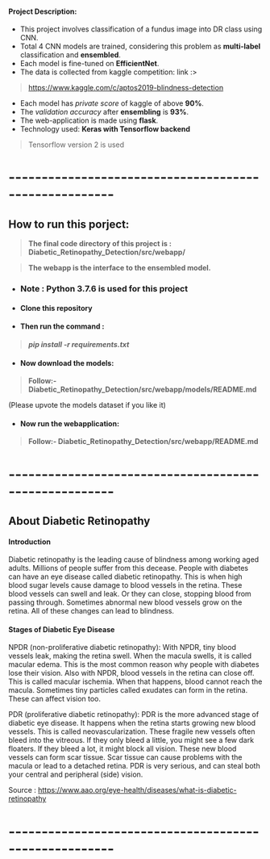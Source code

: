 

#### Project Description:

- This project involves classification of a fundus image into DR class using CNN. 
- Total 4 CNN models are trained, considering this problem as **multi-label** classification and **ensembled**.
- Each model is fine-tuned on **EfficientNet**.
- The data is collected from kaggle competition: link :>
>https://www.kaggle.com/c/aptos2019-blindness-detection  
- Each model has _private score_ of kaggle of above **90%**.
- The _validation accuracy_ after **ensembling** is **93%**.
- The web-application is made using **flask**.
- Technology used: **Keras with Tensorflow backend**
>Tensorflow version 2 is used

# ------------------------------------------------------

## How to run this porject:
> **The final code directory of this project is : Diabetic_Retinopathy_Detection/src/webapp/**

> **The webapp is the interface to the ensembled model.**

- ### Note : Python 3.7.6 is used for this project

- #### Clone this repository

- #### Then run the command :
> **_pip install -r requirements.txt_**

- #### Now download the models:
> **Follow:- Diabetic_Retinopathy_Detection/src/webapp/models/README.md**

(Please upvote the models dataset if you like it)

- #### Now run the webapplication:
> **Follow:- Diabetic_Retinopathy_Detection/src/webapp/README.md**

# ------------------------------------------------------

## **About Diabetic Retinopathy**

#### Introduction

Diabetic retinopathy is the leading cause of blindness among working aged adults. Millions of people suffer from this decease. People with diabetes can have an eye disease called diabetic retinopathy. This is when high blood sugar levels cause damage to blood vessels in the retina. These blood vessels can swell and leak. Or they can close, stopping blood from passing through. Sometimes abnormal new blood vessels grow on the retina. All of these changes can lead to blindness.

#### Stages of Diabetic Eye Disease

NPDR (non-proliferative diabetic retinopathy): With NPDR, tiny blood vessels leak, making the retina swell. When the macula swells, it is called macular edema. This is the most common reason why people with diabetes lose their vision. Also with NPDR, blood vessels in the retina can close off. This is called macular ischemia. When that happens, blood cannot reach the macula. Sometimes tiny particles called exudates can form in the retina. These can affect vision too.

PDR (proliferative diabetic retinopathy): PDR is the more advanced stage of diabetic eye disease. It happens when the retina starts growing new blood vessels. This is called neovascularization. These fragile new vessels often bleed into the vitreous. If they only bleed a little, you might see a few dark floaters. If they bleed a lot, it might block all vision. These new blood vessels can form scar tissue. Scar tissue can cause problems with the macula or lead to a detached retina. PDR is very serious, and can steal both your central and peripheral (side) vision.

Source : https://www.aao.org/eye-health/diseases/what-is-diabetic-retinopathy

# ------------------------------------------------------


